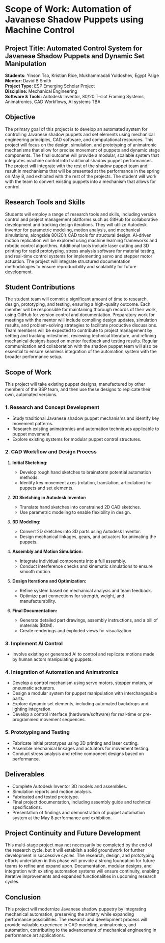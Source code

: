 # Scope of Work: Automation of Javanese Shadow Puppets using Machine Control

## Project Title: Automated Control System for Javanese Shadow Puppets and Dynamic Set Manipulation  
**Students:** Yinson Tso, Kristian Rice, Mukhammadali Yuldoshev, Egypt Paige  
**Mentor:** David B Smith  
**Project Type:** ESP Emerging Scholar Project  
**Discipline:** Mechanical Engineering  
**Software & Tools:** Autodesk Inventor, 80/20 T-slot Framing Systems, Animatronics, CAD Workflows, AI systems TBA  

## Objective  
The primary goal of this project is to develop an automated system for controlling Javanese shadow puppets and set elements using mechanical engineering principles, CAD software, and computational resources. This project will focus on the design, simulation, and prototyping of animatronic mechanisms that allow for precise movement of puppets and dynamic stage components. The final outcome will provide a modular, scalable system that integrates machine control into traditional shadow puppet performances. The project will integrate with the rest of the shadow puppet team and result in mechanisms that will be presented at the performance in the spring on May 8, and exhibited with the rest of the projects. The student will work with the team to convert existing puppets into a mechanism that allows for control.

## Research Tools and Skills  
Students will employ a range of research tools and skills, including version control and project management platforms such as GitHub for collaborative development and tracking design iterations. They will utilize Autodesk Inventor for parametric modeling, motion analysis, and mechanical simulations, alongside 80/20’s CAD tools for structural design. AI-driven motion replication will be explored using machine learning frameworks and robotic control algorithms. Additional tools include laser cutting and 3D printing for rapid prototyping, stress analysis software for material testing, and real-time control systems for implementing servo and stepper motor actuation. The project will integrate structured documentation methodologies to ensure reproducibility and scalability for future development.

## Student Contributions  
The student team will commit a significant amount of time to research, design, prototyping, and testing, ensuring a high-quality outcome. Each member will be responsible for maintaining thorough records of their work, using GitHub for version control and documentation. Preparatory work for meetings with the mentor will include compiling design updates, simulation results, and problem-solving strategies to facilitate productive discussions. Team members will be expected to contribute to project management by setting and tracking milestones, reviewing technical literature, and refining mechanical designs based on mentor feedback and testing results. Regular communication and collaboration with the shadow puppet team will also be essential to ensure seamless integration of the automation system with the broader performance setup.

## Scope of Work  
This project will take existing puppet designs, manufactured by other members of the BSP team, and then use these designs to replicate their own, automated versions.  

### 1. Research and Concept Development  
- Study traditional Javanese shadow puppet mechanisms and identify key movement patterns.
- Research existing animatronics and automation techniques applicable to puppet movement.
- Explore existing systems for modular puppet control structures.

### 2. CAD Workflow and Design Process  
1. **Initial Sketching:**  
   - Develop rough hand sketches to brainstorm potential automation methods.
   - Identify key movement axes (rotation, translation, articulation) for puppets and set elements.
   
2. **2D Sketching in Autodesk Inventor:**  
   - Translate hand sketches into constrained 2D CAD sketches.
   - Use parametric modeling to enable flexibility in design.
   
3. **3D Modeling:**  
   - Convert 2D sketches into 3D parts using Autodesk Inventor.
   - Design mechanical linkages, gears, and actuators for animating the puppets.
   
4. **Assembly and Motion Simulation:**  
   - Integrate individual components into a full assembly.
   - Conduct interference checks and kinematic simulations to ensure smooth motion.
   
5. **Design Iterations and Optimization:**  
   - Refine system based on mechanical analysis and team feedback.
   - Optimize part connections for strength, weight, and manufacturability.
   
6. **Final Documentation:**  
   - Generate detailed part drawings, assembly instructions, and a bill of materials (BOM).
   - Create renderings and exploded views for visualization.

### 3. Implement AI Control  
- Involve existing or generated AI to control and replicate motions made by human actors manipulating puppets.

### 4. Integration of Automation and Animatronics  
- Develop a control mechanism using servo motors, stepper motors, or pneumatic actuators.
- Design a modular system for puppet manipulation with interchangeable parts.
- Explore dynamic set elements, including automated backdrops and lighting integration.
- Develop a control interface (hardware/software) for real-time or pre-programmed movement sequences.

### 5. Prototyping and Testing  
- Fabricate initial prototypes using 3D printing and laser cutting.
- Assemble mechanical linkages and actuators for movement testing.
- Conduct stress analysis and refine component designs based on performance.

## Deliverables  
- Complete Autodesk Inventor 3D models and assemblies.
- Simulation reports and motion analysis.
- Fabricated and tested prototype.
- Final project documentation, including assembly guide and technical specifications.
- Presentation of findings and demonstration of puppet automation system at the May 8 performance and exhibition.

## Project Continuity and Future Development  
This multi-stage project may not necessarily be completed by the end of the research cycle, but it will establish a solid groundwork for further development in successive cycles. The research, design, and prototyping efforts undertaken in this phase will provide a strong foundation for future teams to refine and expand upon. Documentation, modular designs, and integration with existing automation systems will ensure continuity, enabling iterative improvements and expanded functionalities in upcoming research cycles.

## Conclusion  
This project will modernize Javanese shadow puppetry by integrating mechanical automation, preserving the artistry while expanding performance possibilities. The research and development process will provide valuable experience in CAD modeling, animatronics, and automation, contributing to the advancement of mechanical engineering in performance art applications.

